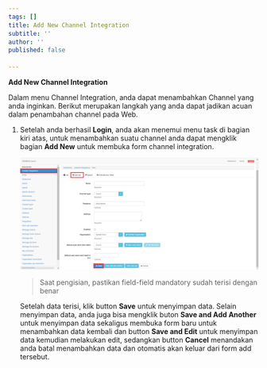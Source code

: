 ```yaml
---
tags: []
title: Add New Channel Integration
subtitle: ''
author: ''
published: false

---
```

**Add New Channel Integration**

Dalam menu Channel Integration, anda dapat menambahkan Channel yang anda inginkan. Berikut merupakan langkah yang anda dapat jadikan acuan dalam penambahan channel pada Web.

1. Setelah anda berhasil **Login**, anda akan menemui menu task di bagian kiri atas, untuk menambahkan suatu channel anda dapat mengklik bagian **Add New** untuk membuka form channel integration.

   ![](/uploads/channel1.PNG)

   > Saat pengisian, pastikan field-field mandatory sudah terisi dengan benar

   Setelah data terisi, klik button **Save** untuk menyimpan data. Selain menyimpan data, anda juga bisa mengklik buton **Save and Add Another** untuk menyimpan data sekaligus membuka form baru untuk menambahkan data kembali dan button **Save and Edit** untuk menyimpan data kemudian melakukan edit, sedangkan button **Cancel** menandakan anda batal menambahkan data dan otomatis akan keluar dari form add tersebut.